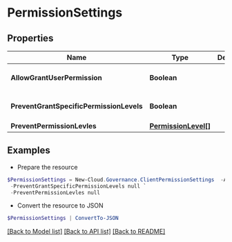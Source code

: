 # PermissionSettings
## Properties

Name | Type | Description | Notes
------------ | ------------- | ------------- | -------------
**AllowGrantUserPermission** | **Boolean** |  | [optional] [default to $false]
**PreventGrantSpecificPermissionLevels** | **Boolean** |  | [optional] [default to $false]
**PreventPermissionLevles** | [**PermissionLevel[]**](PermissionLevel.md) |  | [optional] 

## Examples

- Prepare the resource
```powershell
$PermissionSettings = New-Cloud.Governance.ClientPermissionSettings  -AllowGrantUserPermission null `
 -PreventGrantSpecificPermissionLevels null `
 -PreventPermissionLevles null
```

- Convert the resource to JSON
```powershell
$PermissionSettings | ConvertTo-JSON
```

[[Back to Model list]](../README.md#documentation-for-models) [[Back to API list]](../README.md#documentation-for-api-endpoints) [[Back to README]](../README.md)


